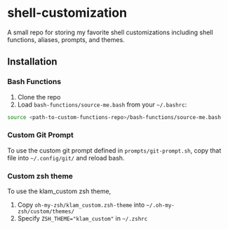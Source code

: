 # shell-customization

A small repo for storing my favorite shell customizations including shell functions, aliases, prompts, and themes.

## Installation

### Bash Functions

1. Clone the repo
1. Load `bash-functions/source-me.bash` from your `~/.bashrc`:

```bash
source <path-to-custom-functions-repo>/bash-functions/source-me.bash
```

### Custom Git Prompt

To use the custom git prompt defined in `prompts/git-prompt.sh`, copy that file into `~/.config/git/` and reload bash.

### Custom zsh theme

To use the klam_custom zsh theme,

1. Copy `oh-my-zsh/klam_custom.zsh-theme` into `~/.oh-my-zsh/custom/themes/`
1. Specify `ZSH_THEME="klam_custom"` in `~/.zshrc`
